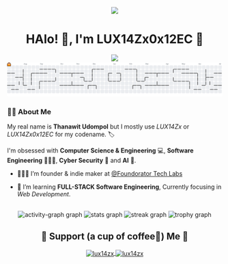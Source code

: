 

<div align="center">
  <img src="https://profile-counter.glitch.me/LUX14Zx/count.svg?"  />
</div>

<div align="center">
  <h1 align="center">HAlo! 👋, I'm LUX14Zx0x12EC 🌳</h1>
</div>

<div id="body" align="center">
    <img src="image/programmer.gif" ></img>
</div>

<picture>
  <source media="(prefers-color-scheme: dark)" srcset="https://raw.githubusercontent.com/LUX14Zx/LUX14Zx/output/pacman-contribution-graph-dark.svg">
  <source media="(prefers-color-scheme: light)" srcset="https://raw.githubusercontent.com/LUX14Zx/LUX14Zx/output/pacman-contribution-graph.svg">
  <img alt="pacman contribution graph" src="https://raw.githubusercontent.com/LUX14Zx/LUX14Zx/output/pacman-contribution-graph.svg">
</picture>

### :man_technologist: About Me

My real name is **Thanawit Udompol** but I mostly use _LUX14Zx_ or _LUX14Zx0x12EC_ for my codename. 🏷️

I'm obsessed with **Computer Science & Engineering** 💻, **Software Engineering** 🧑🏻‍💻, **Cyber Security** 🔐 and **AI** 🤖.

- 🧑🏻‍🔬 I’m founder & indie maker at [@Foundorator Tech Labs](https://github.com/FoundoratorTL)

- 🌱 I’m learning **FULL-STACK Software Engineering**, Currently focusing in *Web Development*.


<br clear="both">

<div align="center">
  <img src="https://github-readme-activity-graph.vercel.app/graph?username=LUX14Zx&radius=16&theme=synthwave-84&area=true&order=5&custom_title=Contribution%20Graph&area_color=39FF14&title_color=39FF14&color=39FF14" height="260" alt="activity-graph graph"  />
  <img src="https://github-readme-stats.vercel.app/api?username=LUX14Zx&hide_title=false&hide_rank=false&show_icons=true&include_all_commits=true&count_private=true&disable_animations=false&theme=codeSTACKr&locale=en&hide_border=false&order=1&custom_title=GitHub%20Stats%20%F0%9F%8D%B5" height="150" alt="stats graph"  />
  <img src="https://streak-stats.demolab.com?user=LUX14Zx&locale=en&mode=weekly&theme=codeSTACKr&hide_border=false&border_radius=5&order=3" height="150" alt="streak graph"  />
  <img src="https://github-profile-trophy.vercel.app?username=LUX14Zx&theme=tokyonight&column=-1&row=1&margin-w=8&margin-h=8&no-bg=false&no-frame=false&order=4" height="150" alt="trophy graph"  />
</div>

<h2 align="center"> 🌳 Support (a cup of coffee🍵) Me 🌱</h2>
<div align="center">
  <p><a href="https://www.buymeacoffee.com/lux14zx"> <img align="center" src="https://cdn.buymeacoffee.com/buttons/v2/default-yellow.png" height="50" width="210" alt="lux14zx" />
</a><a href="https://ko-fi.com/lux14zx"> <img align="center"src="https://cdn.ko-fi.com/cdn/kofi3.png?v=3" height="50"
 width
="210" alt="lux14zx" /></a></p>
</div>
